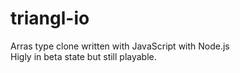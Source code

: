 # triangl-io
Arras type clone written with JavaScript with Node.js<br>
Higly in beta state but still playable.
